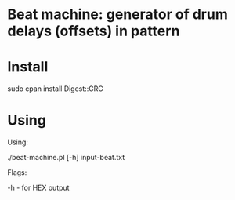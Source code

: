 # Beat machine: generator of drum delays (offsets) in pattern

# Install

sudo cpan install Digest::CRC

# Using

Using: 

  ./beat-machine.pl [-h] input-beat.txt
  
Flags:

-h - for HEX output
